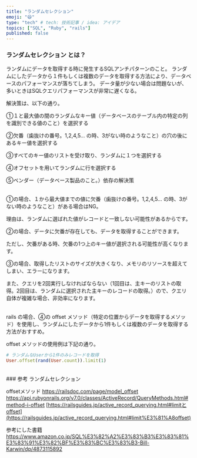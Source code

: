 ```yaml
---
title: "ランダムセレクション"
emoji: "😆"
type: "tech" # tech: 技術記事 / idea: アイデア
topics: ["SQL", "Ruby", "rails"]
published: false
---
```


### ランダムセレクション とは？

ランダムにデータを取得する時に発生するSQLアンチパターンのこと。
ランダムにしたデータから１件もしくは複数のデータを取得する方法により、データベースのパフォーマンスが落ちてしまう。
データ量が少ない場合は問題ないが、多いときはSQLクエリパフォーマンスが非常に遅くなる。

解決策は、以下の通り。

①１と最大値の間のランダムなキー値（データベースのテーブル内の特定の列を識別できる値のこと）を選択する

②欠番（歯抜けの番号。1,2,4,5… の時、3がない時のようなこと）の穴の後にあるキー値を選択する

③すべてのキー値のリストを受け取り、ランダムに１つを選択する

④オフセットを用いてランダムに行を選択する

⑤ベンダー（データベース製品のこと。）依存の解決策

<br>
①の場合、１から最大値までの値に欠番（歯抜けの番号。1,2,4,5… の時、3がない時のようなこと）がある場合はNG。

理由は、ランダムに選ばれた値がレコードと一致しない可能性があるからです。

②の場合、データに欠番が存在しても、データを取得することができます。

ただし、欠番がある時、欠番の1つ上のキー値が選択される可能性が高くなります。

③の場合、取得したリストのサイズが大きくなり、メモリのリソースを超えてしまい、エラーになります。

また、クエリを2回実行しなければならない（1回目は、主キーのリストの取得。2回目は、ランダムに選択された主キーのレコードの取得。）ので、クエリ自体が複雑な場合、非効率になります。

<br>
rails の場合、④の offset メソッド（特定の位置からデータを取得するメソッド）を使用し、ランダムにしたデータから1件もしくは複数のデータを取得する方法がおすすめ。

offset メソッドの使用例は下記の通り。

```ruby
# ランダムなUserから1件のみレコードを取得
User.offset(rand(User.count)).limit(1)
```

<br>
### 参考
ランダムセレクション
<https://www.slideshare.net/NaoYamamoto/sql-15-31724159>
<https://qiita.com/eduidl/items/f6383517dea9ad13c6ce>
<https://rtam.xyz/articles/2017/06/sql-randam-selection/>
<http://blog.44uk.net/2012/12/22/get-random-record-using-activerecord/>
<https://stackoverflow.com/questions/17372886/whats-the-rails-4-way-of-finding-some-number-of-random-records>

offsetメソッド
<https://railsdoc.com/page/model_offset>
<https://api.rubyonrails.org/v7.0/classes/ActiveRecord/QueryMethods.html#method-i-offset>
[https://railsguides.jp/active_record_querying.html#limitとoffset](https://railsguides.jp/active_record_querying.html#limit%E3%81%A8offset)

参考にした書籍
<https://www.amazon.co.jp/SQL%E3%82%A2%E3%83%B3%E3%83%81%E3%83%91%E3%82%BF%E3%83%BC%E3%83%B3-Bill-Karwin/dp/4873115892>
